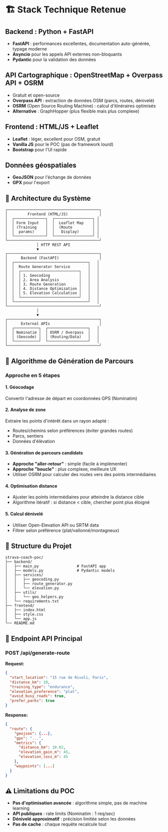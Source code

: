 # 🏗️ Stack Technique Retenue

## Backend : Python + FastAPI

- **FastAPI** : performances excellentes, documentation auto-générée, typage moderne
- **Asyncio** pour les appels API externes non-bloquants
- **Pydantic** pour la validation des données

## API Cartographique : OpenStreetMap + Overpass API + OSRM

- Gratuit et open-source
- **Overpass API** : extraction de données OSM (parcs, routes, dénivelé)
- **OSRM** (Open Source Routing Machine) : calcul d'itinéraires optimisés
- **Alternative** : GraphHopper (plus flexible mais plus complexe)

## Frontend : HTML/JS + Leaflet

- **Leaflet** : léger, excellent pour OSM, gratuit
- **Vanilla JS** pour le POC (pas de framework lourd)
- **Bootstrap** pour l'UI rapide

## Données géospatiales

- **GeoJSON** pour l'échange de données
- **GPX** pour l'export

## 📐 Architecture du Système

```text
┌─────────────────────────────────────────┐
│         Frontend (HTML/JS)              │
│  ┌──────────────┐  ┌─────────────────┐ │
│  │ Form Input   │  │  Leaflet Map    │ │
│  │ (Training    │  │  (Route         │ │
│  │  params)     │  │   Display)      │ │
│  └──────────────┘  └─────────────────┘ │
└─────────────────────────────────────────┘
              │ HTTP REST API
              ▼
┌─────────────────────────────────────────┐
│      Backend (FastAPI)                  │
│  ┌─────────────────────────────────┐   │
│  │  Route Generator Service        │   │
│  │  ┌──────────────────────────┐   │   │
│  │  │ 1. Geocoding             │   │   │
│  │  │ 2. Area Analysis         │   │   │
│  │  │ 3. Route Generation      │   │   │
│  │  │ 4. Distance Optimization │   │   │
│  │  │ 5. Elevation Calculation │   │   │
│  │  └──────────────────────────┘   │   │
│  └─────────────────────────────────┘   │
└─────────────────────────────────────────┘
              │
              ▼
┌─────────────────────────────────────────┐
│      External APIs                      │
│  ┌───────────┐  ┌──────────────────┐   │
│  │ Nominatim │  │ OSRM / Overpass  │   │
│  │ (Geocode) │  │ (Routing/Data)   │   │
│  └───────────┘  └──────────────────┘   │
└─────────────────────────────────────────┘
```

## 🔧 Algorithme de Génération de Parcours

### Approche en 5 étapes

#### 1. Géocodage

Convertir l'adresse de départ en coordonnées GPS (Nominatim)

#### 2. Analyse de zone

Extraire les points d'intérêt dans un rayon adapté :

- Routes/chemins selon préférences (éviter grandes routes)
- Parcs, sentiers
- Données d'élévation

#### 3. Génération de parcours candidats

- **Approche "aller-retour"** : simple (facile à implémenter)
- **Approche "boucle"** : plus complexe, meilleure UX
- Utiliser OSRM pour calculer des routes vers des points intermédiaires

#### 4. Optimisation distance

- Ajuster les points intermédiaires pour atteindre la distance cible
- Algorithme itératif : si distance < cible, chercher point plus éloigné

#### 5. Calcul dénivelé

- Utiliser Open-Elevation API ou SRTM data
- Filtrer selon préférence (plat/vallonné/montagneux)

## 📁 Structure du Projet

```text
strava-coach-poc/
├── backend/
│   ├── main.py                 # FastAPI app
│   ├── models.py               # Pydantic models
│   ├── services/
│   │   ├── geocoding.py
│   │   ├── route_generator.py
│   │   └── elevation.py
│   ├── utils/
│   │   └── geo_helpers.py
│   └── requirements.txt
├── frontend/
│   ├── index.html
│   ├── style.css
│   └── app.js
└── README.md
```

## 🎯 Endpoint API Principal

### POST /api/generate-route

**Request:**

```json
{
  "start_location": "15 rue de Rivoli, Paris",
  "distance_km": 10,
  "training_type": "endurance",
  "elevation_preference": "plat",
  "avoid_busy_roads": true,
  "prefer_parks": true
}
```

**Response:**

```json
{
  "route": {
    "geojson": {...},
    "gpx": "...",
    "metrics": {
      "distance_km": 10.02,
      "elevation_gain_m": 45,
      "elevation_loss_m": 45
    },
    "waypoints": [...]
  }
}
```

## ⚠️ Limitations du POC

- **Pas d'optimisation avancée** : algorithme simple, pas de machine learning
- **API publiques** : rate limits (Nominatim : 1 req/sec)
- **Dénivelé approximatif** : précision limitée selon les données
- **Pas de cache** : chaque requête recalcule tout
